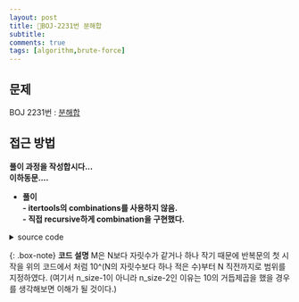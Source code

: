 ```yaml
---
layout: post
title: 📝BOJ-2231번 분해합
subtitle: 
comments: true
tags: [algorithm,brute-force]
---
```



## 문제
BOJ 2231번 : [분해합](https://www.acmicpc.net/problem/2231)  
## 접근 방법

**풀이 과정을 작성합시다...**    
**이하동문....**

- **풀이**  
  **- itertools의 combinations를 사용하지 않음.**  
  **- 직접 recursive하게 combination을 구현했다.**  
  
<details>
<summary>source code</summary>
<div markdown="1">

```python
import math

def solution(N):

    def extract_each_num(num):
        return num%10

    def cal_decomposite_sum(iter,M):
        total_sum=M
        temp=M
        for i in range(iter):
            each=extract_each_num(temp)
            total_sum+=each
            ## '//' 연산자 쓰면 (num-num)/10 이렇게 할 필요 없이 (num)//10
            # tempM=((tempM-each)/10)
            temp=temp//10
            if temp<1:
                break

        return total_sum

    n_size=len(N)
    if n_size==1:
        return 0

    ##10^(N의 자릿수보다 하나 적은 수부터 시작해서) N 직전까지의 경우를 다 해본다.
    for M in range(int(math.pow(10.0,(n_size-2))),int(N)):
        decom_sum=cal_decomposite_sum(n_size,M)
        if int(decom_sum)==int(N):
            return M

    return 0

N=str(input())
M=solution(N)
print(M)

```
<br>


</div>
</details>


<!-- {% include algorithm-solution.md %} -->
<!-- {% include BOJ-2309.md %} -->

{: .box-note}
**코드 설명**   M은 N보다 자릿수가 같거나 하나 작기 때문에 반복문의 첫 시작을 위의 코드에서 처럼 10^(N의 자릿수보다 하나 적은 수)부터 N 직전까지로 범위를 지정하였다. (여기서 n_size-1이 아니라 n_size-2인 이유는 10의 거듭제곱을 했을 경우를 생각해보면 이해가 될 것이다.)




